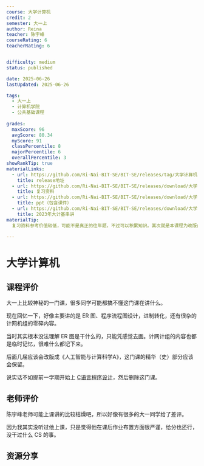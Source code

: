 ```yaml
---
course: 大学计算机
credit: 2
semester: 大一上
author: Reina
teacher: 陈宇峰
courseRating: 6
teacherRating: 6


difficulty: medium
status: published

date: 2025-06-26
lastUpdated: 2025-06-26

tags: 
  - 大一上
  - 计算机学院
  - 公共基础课程
  
grades:
  maxScore: 96
  avgScore: 80.34
  myScore: 91
  classPercentile: 8
  majorPercentile: 6
  overallPercentile: 3
showRankTip: true
materialLinks:
  - url: https://github.com/Ri-Nai-BIT-SE/BIT-SE/releases/tag/大学计算机
    title: release地址
  - url: https://github.com/Ri-Nai-BIT-SE/BIT-SE/releases/download/大学计算机/Review-Materials.zip
    title: 复习资料
  - url: https://github.com/Ri-Nai-BIT-SE/BIT-SE/releases/download/大学计算机/Slides.zip
    title: ppt（包含课件）
  - url: https://github.com/Ri-Nai-BIT-SE/BIT-SE/releases/download/大学计算机/2023-Lecture.pptx
    title: 2023年大计基串讲
materialTip:
  复习资料参考价值较低，可能不是真正的往年题，不过可以积累知识。其次就是本课程为改版前的课程，可能与改版后的课程内容有所不同。

---
```



# 大学计算机

## 课程评价

大一上比较神秘的一门课，很多同学可能都搞不懂这门课在讲什么。

现在回忆一下，好像主要讲的是 ER 图、程序流程图设计，进制转化，还有很杂的计网机组的零碎内容。

当时其实根本没法理解 ER 图是干什么的，只能凭感觉去画。计网计组的内容也都是临时记忆，很难什么都记下来。

后面几届应该会改版成《人工智能与计算科学A》，这门课的精华（史）部分应该会保留。

说实话不如提前一学期开始上 [C语言程序设计](../../大一下/C语言程序设计/)，然后删除这门课。

## 老师评价

陈宇峰老师可能上课讲的比较枯燥吧，所以好像有很多的大一同学给了差评。

因为我其实没听过他上课，只是觉得他在课后作业布置方面很严谨，给分也还行，没干过什么 CS 的事。


## 资源分享

